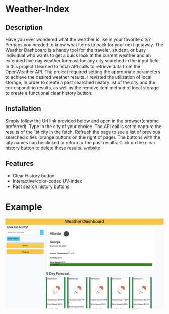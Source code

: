 # Weather-Index 
## Description
Have you ever wondered what the weather is like in your favorite city? Perhaps you needed to know what items to pack for your next getaway. The Weather Dashboard is a handy tool for the traveler, student, or busy individual who wants to get a quick look at the current weather and an extended five day weather forecast for any city searched in the input field. In this project I learned to fetch API calls to retrieve data from the OpenWeather API. The project required setting the appropriate parameters to achieve the desired weather results. I revisted the utilization of local storage, in order to create a past searched history list of the city and the corresponding results, as well as the remove item method of local storage to create a functional clear history button. 

## Installation
Simply follow the Url link provided below and open in the browser(chrome preferred). Type in the city of your choice. The API call is set to capture the results of the 1st city in the fetch. Refresh the page to see a list of previous searched cities (orange buttons on the right of page). The buttons with the city names can be clicked to return to the past results. Click on the clear history button to delete these results. 
[website](https://rgonsahn.github.io/Weather-Index/)
## Features
* Clear History button
* Interactive/color-coded UV-index 
* Past search history buttons 

# Example
![Weather-Dashboard](./images/weatherPic.png)